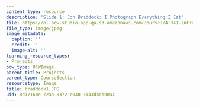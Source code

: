 ```yaml
---
content_type: resource
description: 'Slide 1: Jon Braddock: I Photograph Everything I Eat'
file: https://ol-ocw-studio-app-qa.s3.amazonaws.com/courses/4-341-introduction-to-photography-fall-2002/0d17160e72aa8372c0403143dbdb90a4_braddock1.JPG
file_type: image/jpeg
image_metadata:
  caption: ''
  credit: ''
  image-alt: ''
learning_resource_types:
- Projects
ocw_type: OCWImage
parent_title: Projects
parent_type: CourseSection
resourcetype: Image
title: braddock1.JPG
uid: 0d17160e-72aa-8372-c040-3143dbdb90a4
---
```

